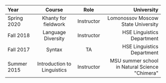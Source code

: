 
| Year        | Course                      | Role       | University                         |
| :---        |    :----:                   |  :----:    | ---:                               |
| Spring 2020 | Khanty for fieldwork        | Instructor | Lomonossov Moscow State University |
| Fall 2018   | Language Diversity          | Instructor | HSE Linguistics Department         |
| Fall 2017   | Syntax                      | TA         | HSE Linguistics Department         |
| Summer 2015 | Introduction to Linguistics | Instructor | MSU summer school in Natural Science "Chimera" |

